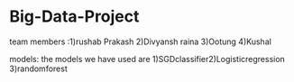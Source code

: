 # Big-Data-Project
team members :1)rushab Prakash 2)Divyansh raina 3)Ootung 4)Kushal

models:
the models we have used are 1)SGDclassifier2)Logisticregression 3)randomforest 

